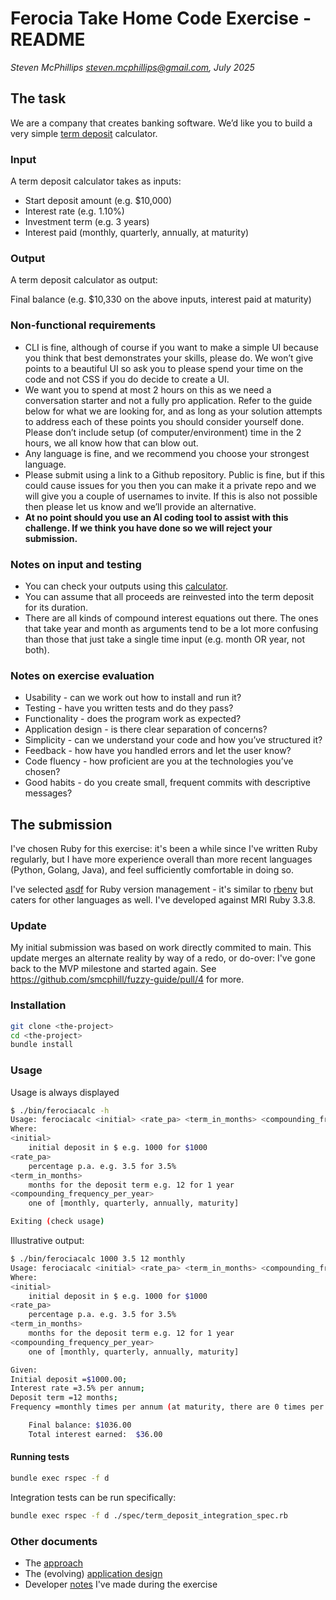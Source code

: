# Ferocia Take Home Code Exercise - README

_Steven McPhillips <steven.mcphillips@gmail.com>, July 2025_


## The task

We are a company that creates banking software. We’d like you to build a very simple [term deposit](https://moneysmart.gov.au/saving/term-deposits) calculator.

### Input

A term deposit calculator takes as inputs:

- Start deposit amount (e.g. $10,000)
- Interest rate (e.g. 1.10%)
- Investment term (e.g. 3 years)
- Interest paid (monthly, quarterly, annually, at maturity)

### Output

A term deposit calculator as output:

Final balance (e.g. $10,330 on the above inputs, interest paid at maturity)

### Non-functional requirements

- CLI is fine, although of course if you want to make a simple UI because you think that best demonstrates your skills, please do. We won’t give points to a beautiful UI so ask you to please spend your time on the code and not CSS if you do decide to create a UI.
- We want you to spend at most 2 hours on this as we need a conversation starter and not a fully pro application. Refer to the guide below for what we are looking for, and as long as your solution attempts to address each of these points you should consider yourself done. Please don’t include setup (of computer/environment) time in the 2 hours, we all know how that can blow out.
- Any language is fine, and we recommend you choose your strongest language.
- Please submit using a link to a Github repository. Public is fine, but if this could cause issues for you then you can make it a private repo and we will give you a couple of usernames to invite. If this is also not possible then please let us know and we’ll provide an alternative.
- **At no point should you use an AI coding tool to assist with this challenge. If we think you have done so we will reject your submission.**

### Notes on input and testing

- You can check your outputs using this [calculator](https://www.bendigobank.com.au/calculators/deposit-and-savings/). 
- You can assume that all proceeds are reinvested into the term deposit for its duration.
- There are all kinds of compound interest equations out there. The ones that take year and month as arguments tend to be a lot more confusing than those that just take a single time input (e.g. month OR year, not both).

### Notes on exercise evaluation

- Usability - can we work out how to install and run it?
- Testing - have you written tests and do they pass?
- Functionality - does the program work as expected?
- Application design - is there clear separation of concerns?
- Simplicity - can we understand your code and how you’ve structured it?
- Feedback - how have you handled errors and let the user know?
- Code fluency - how proficient are you at the technologies you’ve chosen?
- Good habits - do you create small, frequent commits with descriptive messages?

## The submission

I've chosen Ruby for this exercise: it's been a while since I've written Ruby regularly, but I have more experience overall than more recent languages (Python, Golang, Java), and feel sufficiently comfortable in doing so.

I've selected [asdf](https://github.com/asdf-vm/asdf) for Ruby version management - it's similar to [rbenv](https://github.com/rbenv/rbenv) but caters for other languages as well. I've developed against MRI Ruby 3.3.8.

### Update

My initial submission was based on work directly commited to main. This update merges an alternate reality by way of a redo, or do-over: I've gone back to the MVP milestone and started again. See https://github.com/smcphill/fuzzy-guide/pull/4 for more.

### Installation

```bash
git clone <the-project>
cd <the-project>
bundle install
```

### Usage

Usage is always displayed

```bash
$ ./bin/ferociacalc -h
Usage: ferociacalc <initial> <rate_pa> <term_in_months> <compounding_frequency_per_year>
Where:
<initial>
	initial deposit in $ e.g. 1000 for $1000
<rate_pa>
	percentage p.a. e.g. 3.5 for 3.5%
<term_in_months>
	months for the deposit term e.g. 12 for 1 year
<compounding_frequency_per_year>
	one of [monthly, quarterly, annually, maturity]

Exiting (check usage)
```

Illustrative output:

```bash
$ ./bin/ferociacalc 1000 3.5 12 monthly
Usage: ferociacalc <initial> <rate_pa> <term_in_months> <compounding_frequency_per_year>
Where:
<initial>
	initial deposit in $ e.g. 1000 for $1000
<rate_pa>
	percentage p.a. e.g. 3.5 for 3.5%
<term_in_months>
	months for the deposit term e.g. 12 for 1 year
<compounding_frequency_per_year>
	one of [monthly, quarterly, annually, maturity]

Given:
Initial deposit =$1000.00;
Interest rate =3.5% per annum;
Deposit term =12 months;
Frequency =monthly times per annum (at maturity, there are 0 times per annum).)

    Final balance: $1036.00
    Total interest earned:  $36.00
```

#### Running tests

```bash
bundle exec rspec -f d
```

Integration tests can be run specifically:

```bash
bundle exec rspec -f d ./spec/term_deposit_integration_spec.rb
```

### Other documents

- The [approach](./docs/approach.md)
- The (evolving) [application design](./docs/north_star.md)
- Developer [notes](./docs/observations.md) I've made during the exercise
